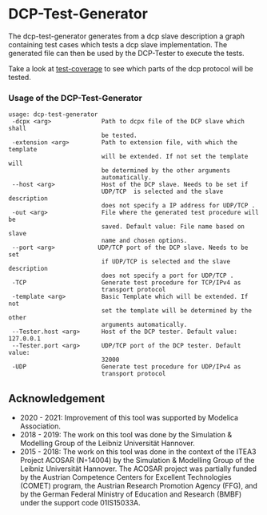 # DCP-Test-Generator
The dcp-test-generator generates from a dcp slave description a graph containing test cases which tests a dcp slave implementation. The generated file can then be used by the DCP-Tester to execute the tests. 

Take a look at [test-coverage](https://github.com/ChKater/dcp-test-generator/wiki/Test-Coverage) to see which parts of the dcp protocol will be tested. 

### Usage of the DCP-Test-Generator
```
usage: dcp-test-generator
 -dcpx <arg>              Path to dcpx file of the DCP slave which shall
                          be tested.
 -extension <arg>         Path to extension file, with which the template
                          will be extended. If not set the template will
                          be determined by the other arguments
                          automatically.
 --host <arg>             Host of the DCP slave. Needs to be set if
                          UDP/TCP  is selected and the slave description
                          does not specify a IP address for UDP/TCP .
 -out <arg>               File where the generated test procedure will be
                          saved. Default value: File name based on slave
                          name and chosen options.
 --port <arg>            UDP/TCP port of the DCP slave. Needs to be set
                          if UDP/TCP is selected and the slave description
                          does not specify a port for UDP/TCP .
 -TCP                     Generate test procedure for TCP/IPv4 as
                          transport protocol
 -template <arg>          Basic Template which will be extended. If not
                          set the template will be determined by the other
                          arguments automatically.
 --Tester.host <arg>      Host of the DCP tester. Default value: 127.0.0.1
 --Tester.port <arg>      UDP/TCP port of the DCP tester. Default value:
                          32000
 -UDP                     Generate test procedure for UDP/IPv4 as
                          transport protocol
```
## Acknowledgement ##
- 2020 - 2021: Improvement of this tool was supported by Modelica Association.
- 2018 - 2019: The work on this tool was done by the Simulation & Modelling Group of the Leibniz Universität Hannover.
- 2015 - 2018: The work on this tool was done in the context of the ITEA3 Project ACOSAR (N◦14004) by the Simulation & Modelling Group of the Leibniz Universität Hannover. The ACOSAR project was partially funded by the Austrian Competence Centers for Excellent Technologies (COMET) program, the Austrian Research Promotion Agency (FFG), and by the German Federal Ministry of Education and Research (BMBF) under the support code 01lS15033A.
